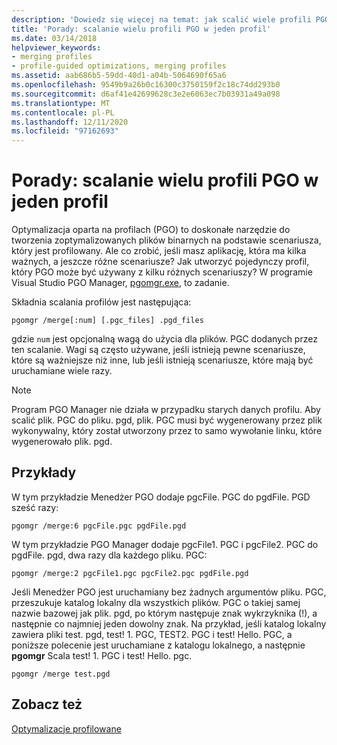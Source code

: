 ```yaml
---
description: 'Dowiedz się więcej na temat: jak scalić wiele profili PGO w jeden profil'
title: 'Porady: scalanie wielu profili PGO w jeden profil'
ms.date: 03/14/2018
helpviewer_keywords:
- merging profiles
- profile-guided optimizations, merging profiles
ms.assetid: aab686b5-59dd-40d1-a04b-5064690f65a6
ms.openlocfilehash: 9549b9a26b0c16300c3750159f2c18c74dd293b0
ms.sourcegitcommit: d6af41e42699628c3e2e6063ec7b03931a49a098
ms.translationtype: MT
ms.contentlocale: pl-PL
ms.lasthandoff: 12/11/2020
ms.locfileid: "97162693"
---
```

# <a name="how-to-merge-multiple-pgo-profiles-into-a-single-profile"></a>Porady: scalanie wielu profili PGO w jeden profil

Optymalizacja oparta na profilach (PGO) to doskonałe narzędzie do tworzenia zoptymalizowanych plików binarnych na podstawie scenariusza, który jest profilowany. Ale co zrobić, jeśli masz aplikację, która ma kilka ważnych, a jeszcze różne scenariusze? Jak utworzyć pojedynczy profil, który PGO może być używany z kilku różnych scenariuszy? W programie Visual Studio PGO Manager, [pgomgr.exe](pgomgr.md), to zadanie.

Składnia scalania profilów jest następująca:

`pgomgr /merge[:num] [.pgc_files] .pgd_files`

gdzie `num` jest opcjonalną wagą do użycia dla plików. PGC dodanych przez ten scalanie. Wagi są często używane, jeśli istnieją pewne scenariusze, które są ważniejsze niż inne, lub jeśli istnieją scenariusze, które mają być uruchamiane wiele razy.

> [!NOTE]
> Program PGO Manager nie działa w przypadku starych danych profilu. Aby scalić plik. PGC do pliku. pgd, plik. PGC musi być wygenerowany przez plik wykonywalny, który został utworzony przez to samo wywołanie linku, które wygenerowało plik. pgd.

## <a name="examples"></a>Przykłady

W tym przykładzie Menedżer PGO dodaje pgcFile. PGC do pgdFile. PGD sześć razy:

`pgomgr /merge:6 pgcFile.pgc pgdFile.pgd`

W tym przykładzie PGO Manager dodaje pgcFile1. PGC i pgcFile2. PGC do pgdFile. pgd, dwa razy dla każdego pliku. PGC:

`pgomgr /merge:2 pgcFile1.pgc pgcFile2.pgc pgdFile.pgd`

Jeśli Menedżer PGO jest uruchamiany bez żadnych argumentów pliku. PGC, przeszukuje katalog lokalny dla wszystkich plików. PGC o takiej samej nazwie bazowej jak plik. pgd, po którym następuje znak wykrzyknika (!), a następnie co najmniej jeden dowolny znak. Na przykład, jeśli katalog lokalny zawiera pliki test. pgd, test! 1. PGC, TEST2. PGC i test! Hello. PGC, a poniższe polecenie jest uruchamiane z katalogu lokalnego, a następnie **pgomgr** Scala test! 1. PGC i test! Hello. pgc.

`pgomgr /merge test.pgd`

## <a name="see-also"></a>Zobacz też

[Optymalizacje profilowane](profile-guided-optimizations.md)
